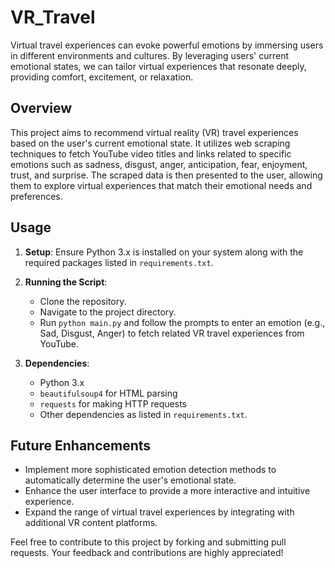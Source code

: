# VR_Travel

Virtual travel experiences can evoke powerful emotions by immersing users in different environments and cultures. By leveraging users' current emotional states, we can tailor virtual experiences that resonate deeply, providing comfort, excitement, or relaxation.

## Overview

This project aims to recommend virtual reality (VR) travel experiences based on the user's current emotional state. It utilizes web scraping techniques to fetch YouTube video titles and links related to specific emotions such as sadness, disgust, anger, anticipation, fear, enjoyment, trust, and surprise. The scraped data is then presented to the user, allowing them to explore virtual experiences that match their emotional needs and preferences.

## Usage

1. **Setup**: Ensure Python 3.x is installed on your system along with the required packages listed in `requirements.txt`.

2. **Running the Script**:
   - Clone the repository.
   - Navigate to the project directory.
   - Run `python main.py` and follow the prompts to enter an emotion (e.g., Sad, Disgust, Anger) to fetch related VR travel experiences from YouTube.

3. **Dependencies**:
   - Python 3.x
   - `beautifulsoup4` for HTML parsing
   - `requests` for making HTTP requests
   - Other dependencies as listed in `requirements.txt`.

## Future Enhancements

- Implement more sophisticated emotion detection methods to automatically determine the user's emotional state.
- Enhance the user interface to provide a more interactive and intuitive experience.
- Expand the range of virtual travel experiences by integrating with additional VR content platforms.

Feel free to contribute to this project by forking and submitting pull requests. Your feedback and contributions are highly appreciated!

